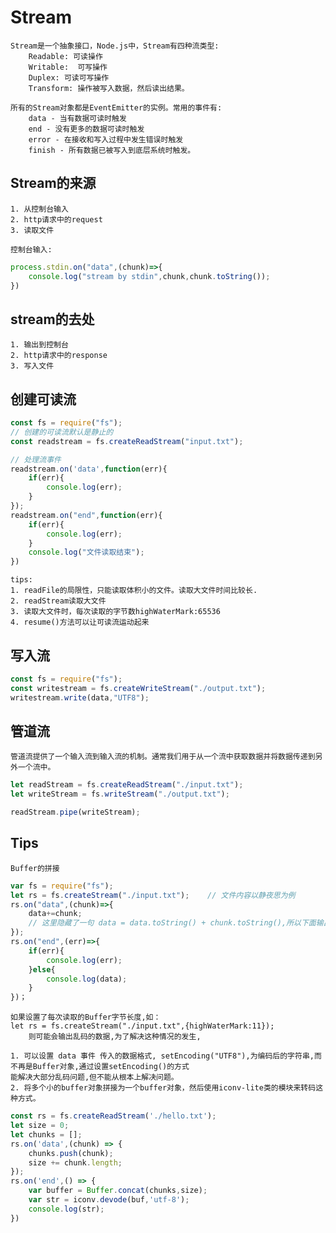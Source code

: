 
# Stream

    Stream是一个抽象接口，Node.js中，Stream有四种流类型:
        Readable: 可读操作
        Writable:  可写操作
        Duplex: 可读可写操作
        Transform: 操作被写入数据，然后读出结果。
        
    所有的Stream对象都是EventEmitter的实例。常用的事件有:
        data - 当有数据可读时触发
        end - 没有更多的数据可读时触发
        error - 在接收和写入过程中发生错误时触发
        finish - 所有数据已被写入到底层系统时触发。
        
## Stream的来源

	1. 从控制台输入
	2. http请求中的request
	3. 读取文件

	控制台输入:
```js
process.stdin.on("data",(chunk)=>{
	console.log("stream by stdin",chunk,chunk.toString());
})
```

## stream的去处

	1. 输出到控制台
	2. http请求中的response
	3. 写入文件

## 创建可读流
    
```js
const fs = require("fs");
// 创建的可读流默认是静止的
const readstream = fs.createReadStream("input.txt"); 

// 处理流事件
readstream.on('data',function(err){
    if(err){
        console.log(err);
    }
});
readstream.on("end",function(err){
    if(err){
        console.log(err);
    }
    console.log("文件读取结束");
})
```
    tips:
    1. readFile的局限性，只能读取体积小的文件。读取大文件时间比较长.
    2. readStream读取大文件
    3. 读取大文件时，每次读取的字节数highWaterMark:65536
	4. resume()方法可以让可读流运动起来
    
## 写入流

```js
const fs = require("fs");
const writestream = fs.createWriteStream("./output.txt");
writestream.write(data,"UTF8");
```

## 管道流

    管道流提供了一个输入流到输入流的机制。通常我们用于从一个流中获取数据并将数据传递到另外一个流中。
```js
let readStream = fs.createReadStream("./input.txt");
let writeStream = fs.writeStream("./output.txt");

readStream.pipe(writeStream);
 ```
    
## Tips	
	
	Buffer的拼接
```js
var fs = require("fs");
let rs = fs.createStream("./input.txt");	// 文件内容以静夜思为例
rs.on("data",(chunk)=>{
	data+=chunk;		
	// 这里隐藏了一句 data = data.toString() + chunk.toString(),所以下面输出来的数据 是字符串,而不是buffer
});
rs.on("end",(err)=>{
	if(err){
		console.log(err);
	}else{
		console.log(data);
	}
})；
```
	如果设置了每次读取的Buffer字节长度,如：
	let rs = fs.createStream("./input.txt",{highWaterMark:11});
	    则可能会输出乱码的数据,为了解决这种情况的发生,
	
	1. 可以设置 data 事件 传入的数据格式, setEncoding("UTF8"),为编码后的字符串,而不再是Buffer对象,通过设置setEncoding()的方式
	能解决大部分乱码问题,但不能从根本上解决问题。
	2. 将多个小的buffer对象拼接为一个buffer对象，然后使用iconv-lite类的模块来转码这种方式。
```js
const rs = fs.createReadStream('./hello.txt');
let size = 0;
let chunks = [];
rs.on('data',(chunk) => {
    chunks.push(chunk);
    size += chunk.length;
});
rs.on('end',() => {
    var buffer = Buffer.concat(chunks,size);
    var str = iconv.devode(buf,'utf-8');
    console.log(str);
})
```